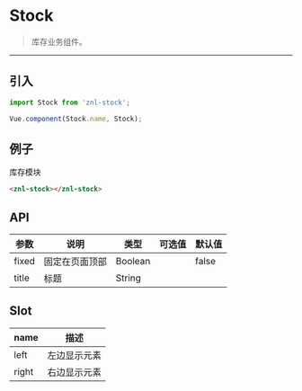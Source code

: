 # Stock

> 库存业务组件。

-------------

## 引入

```javascript
import Stock from 'znl-stock';

Vue.component(Stock.name, Stock);
```

## 例子

库存模块

```html
<znl-stock></znl-stock>
```


## API
| 参数 | 说明 | 类型 | 可选值 | 默认值 |
|------|-------|---------|-------|--------|
| fixed | 固定在页面顶部 | Boolean | | false |
| title | 标题 | String | |  |

## Slot
| name | 描述 |
|------|--------|
| left | 左边显示元素 |
| right | 右边显示元素 |
